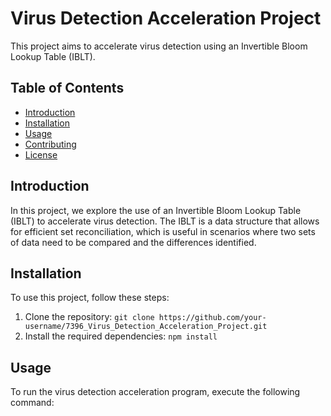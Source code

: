 # Virus Detection Acceleration Project

This project aims to accelerate virus detection using an Invertible Bloom Lookup Table (IBLT).

## Table of Contents
- [Introduction](#introduction)
- [Installation](#installation)
- [Usage](#usage)
- [Contributing](#contributing)
- [License](#license)

## Introduction

In this project, we explore the use of an Invertible Bloom Lookup Table (IBLT) to accelerate virus detection. The IBLT is a data structure that allows for efficient set reconciliation, which is useful in scenarios where two sets of data need to be compared and the differences identified.

## Installation

To use this project, follow these steps:

1. Clone the repository: `git clone https://github.com/your-username/7396_Virus_Detection_Acceleration_Project.git`
2. Install the required dependencies: `npm install`

## Usage

To run the virus detection acceleration program, execute the following command:
